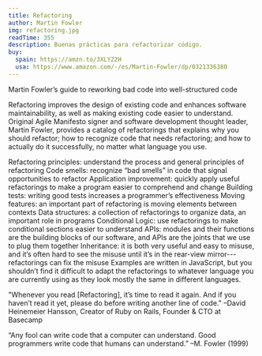 ```yaml
---
title: Refactoring
author: Martin Fowler
img: refactoring.jpg
readTime: 355
description: Buenas prácticas para refactorizar código.
buy:
  spain: https://amzn.to/3XLYZ2H
  usa: https://www.amazon.com/-/es/Martin-Fowler/dp/0321336380
---
```


Martin Fowler’s guide to reworking bad code into well-structured code

Refactoring improves the design of existing code and enhances software maintainability, as well as making existing code easier to understand. Original Agile Manifesto signer and software development thought leader, Martin Fowler, provides a catalog of refactorings that explains why you should refactor; how to recognize code that needs refactoring; and how to actually do it successfully, no matter what language you use.

Refactoring principles: understand the process and general principles of refactoring
Code smells: recognize “bad smells” in code that signal opportunities to refactor
Application improvement: quickly apply useful refactorings to make a program easier to comprehend and change
Building tests: writing good tests increases a programmer’s effectiveness
Moving features: an important part of refactoring is moving elements between contexts
Data structures: a collection of refactorings to organize data, an important role in programs
Conditional Logic: use refactorings to make conditional sections easier to understand
APIs: modules and their functions are the building blocks of our software, and APIs are the joints that we use to plug them together
Inheritance: it is both very useful and easy to misuse, and it’s often hard to see the misuse until it’s in the rear-view mirror---refactorings can fix the misuse
Examples are written in JavaScript, but you shouldn’t find it difficult to adapt the refactorings to whatever language you are currently using as they look mostly the same in different languages.

"Whenever you read [Refactoring], it’s time to read it again. And if you haven’t read it yet, please do before writing another line of code." –David Heinemeier Hansson, Creator of Ruby on Rails, Founder & CTO at Basecamp

“Any fool can write code that a computer can understand. Good programmers write code that humans can understand.” –M. Fowler (1999)

